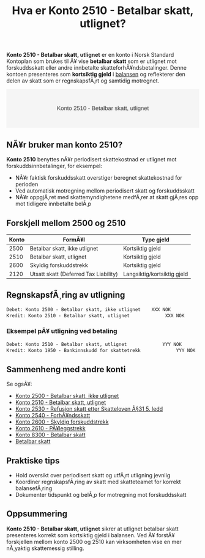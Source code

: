 ﻿---
title: "Hva er Konto 2510 - Betalbar skatt, utlignet?"
meta_title: "2510-betalbar-skatt-utlignet"
meta_description: '**Konto 2510 - Betalbar skatt, utlignet** er en konto i Norsk Standard Kontoplan som brukes til Ã¥ vise **betalbar skatt** som er utlignet mot forskuddsskatt el...'
slug: 2510-betalbar-skatt-utlignet
type: blog
layout: pages/single
---

**Konto 2510 - Betalbar skatt, utlignet** er en konto i Norsk Standard Kontoplan som brukes til Ã¥ vise **betalbar skatt** som er utlignet mot forskuddsskatt eller andre innbetalte skatteforhÃ¥ndsbetalinger. Denne kontoen presenteres som **kortsiktig gjeld** i [balansen](/blogs/regnskap/hva-er-balanse "Hva er Balanse?") og reflekterer den delen av skatt som er regnskapsfÃ¸rt og samtidig motregnet.

![Illustrasjon av konto 2510 betalbar skatt, utlignet](2510-betalbar-skatt-utlignet-image.svg)

## NÃ¥r bruker man konto 2510?

**Konto 2510** benyttes nÃ¥r periodisert skattekostnad er utlignet mot forskuddsinnbetalinger, for eksempel:

* NÃ¥r faktisk forskuddsskatt overstiger beregnet skattekostnad for perioden
* Ved automatisk motregning mellom periodisert skatt og forskuddsskatt
* NÃ¥r oppgjÃ¸ret med skattemyndighetene medfÃ¸rer at skatt gjÃ¸res opp mot tidligere innbetalte belÃ¸p

## Forskjell mellom 2500 og 2510

| Konto   | FormÃ¥l                                         | Type gjeld       |
|---------|------------------------------------------------|------------------|
| 2500    | Betalbar skatt, ikke utlignet                  | Kortsiktig gjeld |
| 2510    | Betalbar skatt, utlignet                       | Kortsiktig gjeld |
| 2600    | Skyldig forskuddstrekk                         | Kortsiktig gjeld |
| 2120    | Utsatt skatt (Deferred Tax Liability)          | Langsiktig/kortsiktig gjeld |

## RegnskapsfÃ¸ring av utligning

```plaintext
Debet: Konto 2500 - Betalbar skatt, ikke utlignet    XXX NOK
Kredit: Konto 2510 - Betalbar skatt, utlignet             XXX NOK
```

### Eksempel pÃ¥ utligning ved betaling

```plaintext
Debet: Konto 2510 - Betalbar skatt, utlignet             YYY NOK
Kredit: Konto 1950 - Bankinnskudd for skattetrekk             YYY NOK
```

## Sammenheng med andre konti

Se ogsÃ¥:

* [Konto 2500 - Betalbar skatt, ikke utlignet](/blogs/kontoplan/2500-betalbar-skatt-ikke-utlignet "Konto 2500 - Betalbar skatt, ikke utlignet")
* [Konto 2510 - Betalbar skatt, utlignet](/blogs/kontoplan/2510-betalbar-skatt-utlignet "Konto 2510 - Betalbar skatt, utlignet")
* [Konto 2530 - Refusjon skatt etter Skatteloven Â§31 5. ledd](/blogs/kontoplan/2530-refusjon-skatt-etter-skatteloven-31-5-ledd "Konto 2530 - Refusjon skatt etter Skatteloven Â§31 5. ledd")
* [Konto 2540 - ForhÃ¥ndsskatt](/blogs/kontoplan/2540-forhaandskatt "Konto 2540 - ForhÃ¥ndsskatt")
* [Konto 2600 - Skyldig forskuddstrekk](/blogs/kontoplan/2600-forskuddstrekk "Konto 2600 - Skyldig forskuddstrekk")
* [Konto 2610 - PÃ¥leggstrekk](/blogs/kontoplan/2610-paalleggstrekk "Konto 2610 - PÃ¥leggstrekk")
* [Konto 8300 - Betalbar skatt](/blogs/kontoplan/8300-betalbar-skatt "Konto 8300 - Betalbar skatt")
* [Betalbar skatt](/blogs/regnskap/betalbar-skatt "Betalbar skatt â€“ Komplett guide til beregning og hÃ¥ndtering")

## Praktiske tips

* Hold oversikt over periodisert skatt og utfÃ¸rt utligning jevnlig
* Koordiner regnskapsfÃ¸ring av skatt med skatteteamet for korrekt balansefÃ¸ring
* Dokumenter tidspunkt og belÃ¸p for motregning mot forskuddsskatt

## Oppsummering

**Konto 2510 - Betalbar skatt, utlignet** sikrer at utlignet betalbar skatt presenteres korrekt som kortsiktig gjeld i balansen. Ved Ã¥ forstÃ¥ forskjellen mellom konto 2500 og 2510 kan virksomheten vise en mer nÃ¸yaktig skattemessig stilling.

